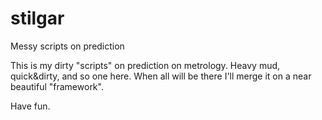 stilgar
=======

Messy scripts on prediction

This is my dirty "scripts" on prediction on metrology.
Heavy mud, quick&dirty, and so one here.
When all will be there I'll merge it on a near beautiful "framework".

Have fun.
